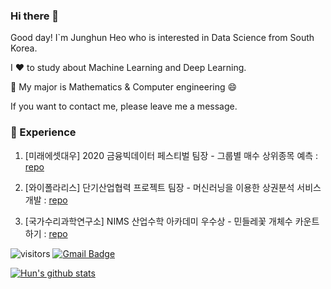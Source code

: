 ### Hi there 👋

Good day! I`m Junghun Heo who is interested in Data Science from South Korea.

I ❤️ to study about Machine Learning and Deep Learning.   

💪 My major is Mathematics & Computer engineering 😄

If you want to contact me, please leave me a message.

### 💫 Experience

1. [미래에셋대우] 2020 금융빅데이터 페스티벌 팀장 - 그룹별 매수 상위종목 예측 : [repo](https://github.com/herjh0405/Data/tree/main/Project2)

2. [와이폴라리스] 단기산업협력 프로젝트 팀장 - 머신러닝을 이용한 상권분석 서비스 개발 : [repo](https://https://github.com/herjh0405/Data/tree/main/Project3)

3. [국가수리과학연구소] NIMS 산업수학 아카데미 우수상 - 민들레꽃 개체수 카운트하기 : [repo](https://https://github.com/herjh0405/Data/tree/main/Project_5_NIMS/)

![visitors](https://visitor-badge.glitch.me/badge?page_id=herjh0405.visitor-badge)
 [![Gmail Badge](https://img.shields.io/badge/Gmail-d14836?style=flat-square&logo=Gmail&logoColor=white&link=mailto:herjh0405@gmail.com)](mailto:herjh0405@gmail.com)

[![Hun's github stats](https://github-readme-stats.vercel.app/api?username=herjh0405&count_private=true&show_icons=true&theme=ayu-mirage)](https://github.com/anuraghazra/github-readme-stats)



<!--
**herjh0405/herjh0405** is a ✨ _special_ ✨ repository because its `README.md` (this file) appears on your GitHub profile.

Here are some ideas to get you started:

- 🔭 I’m currently working on ...
- 🌱 I’m currently learning ...
- 👯 I’m looking to collaborate on ...
- 🤔 I’m looking for help with ...
- 💬 Ask me about ...
- 📫 How to reach me: ...
- 😄 Pronouns: ...
- ⚡ Fun fact: ...
-->
